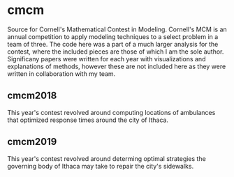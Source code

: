 # cmcm
Source for Cornell's Mathematical Contest in Modeling.
Cornell's MCM is an annual competition to apply modeling techniques to a select problem in a team of three.
The code here was a part of a much larger analysis for the contest, where the included pieces are those of which I am the sole author. 
Significany papers were written for each year with visualizations and explanations of methods, however these are not included here as they were written in collaboration with my team.

## cmcm2018
This year's contest revolved around computing locations of ambulances that optimized response times around the city of Ithaca.

## cmcm2019
This year's contest revolved around determing optimal strategies the governing body of Ithaca may take to repair the city's sidewalks.

